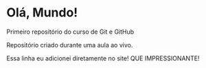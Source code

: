 # Olá, Mundo!
 Primeiro repositório do curso de Git e GitHub

 Repositório criado durante uma aula ao vivo.

Essa linha eu adicionei diretamente no site! QUE IMPRESSIONANTE!
